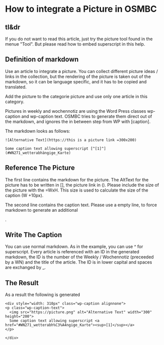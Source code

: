 # How to integrate a Picture in OSMBC

## tl&dr

If you do not want to read this article, just try the picture tool found in the menue "Tool". But please read how to embed superscript in this help.

## Definition of markdown

Use an article to integrate a picture. You can collect different picture ideas / links in the collection, but the rendering of the picture is taken out of the markdown, so it can be language specific, and it has to be copied and translated.

Add the picture to the categorie picture and use only one article in this category.

Pictures in weekly and wochennotiz are using the Word Press classes wp-caption and wp-caption text. OSMBC tries to generate them direct out of the markdown, and ignores the in between step from WP with [caption].

The markdown looks as follows:
```
![Alternative Text](https://this is a picture link =300x200)

Some caption text allowing superscript [^[1]^](#WN271_wetterabhängige_Karte)
```

## Reference The Picture
The first line contains the markdown for the picture. The AltText for the picture has to be written in [], the picture link in (). Please include the size of the picture with the =WxH. This size is used to calculate the size of the caption (W +10px).

The second line contains the caption text. Please use a empty line, to force markdown to generate an additional <p>.

## Write The Caption

You can use normal markdown. As in the example, you can use ^ for superscript. Every article is referenced with an ID in the generated markdown, the ID is the number of the Weekly / Wochennotiz (preceeded by a WN) and the title of the article. The ID is in lower capital and spaces are exchanged by _.

## The Result

As a result the following is generated

```
<div style="width: 310px" class="wp-caption alignnone"> 
<p class="wp-caption-text">
  <img src="https://picture.png" alt="Alternative Text" width="300" height="200">
  Some caption text allowing superscript <a href="#WN271_wetterabh%C3%A4ngige_Karte"><sup>[1]</sup></a>
</p>

</div>
```


